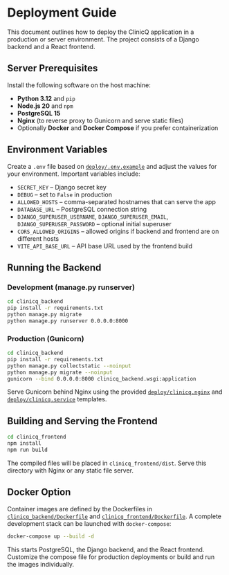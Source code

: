 # Deployment Guide

This document outlines how to deploy the ClinicQ application in a production or server environment. The project consists of a Django backend and a React frontend.

## Server Prerequisites

Install the following software on the host machine:

- **Python 3.12** and `pip`
- **Node.js 20** and `npm`
- **PostgreSQL 15**
- **Nginx** (to reverse proxy to Gunicorn and serve static files)
- Optionally **Docker** and **Docker Compose** if you prefer containerization

## Environment Variables

Create a `.env` file based on [`deploy/.env.example`](../deploy/.env.example) and adjust the values for your environment. Important variables include:

- `SECRET_KEY` – Django secret key
- `DEBUG` – set to `False` in production
- `ALLOWED_HOSTS` – comma-separated hostnames that can serve the app
- `DATABASE_URL` – PostgreSQL connection string
- `DJANGO_SUPERUSER_USERNAME`, `DJANGO_SUPERUSER_EMAIL`, `DJANGO_SUPERUSER_PASSWORD` – optional initial superuser
- `CORS_ALLOWED_ORIGINS` – allowed origins if backend and frontend are on different hosts
- `VITE_API_BASE_URL` – API base URL used by the frontend build

## Running the Backend

### Development (manage.py runserver)
```bash
cd clinicq_backend
pip install -r requirements.txt
python manage.py migrate
python manage.py runserver 0.0.0.0:8000
```

### Production (Gunicorn)
```bash
cd clinicq_backend
pip install -r requirements.txt
python manage.py collectstatic --noinput
python manage.py migrate --noinput
gunicorn --bind 0.0.0.0:8000 clinicq_backend.wsgi:application
```
Serve Gunicorn behind Nginx using the provided [`deploy/clinicq.nginx`](../deploy/clinicq.nginx) and [`deploy/clinicq.service`](../deploy/clinicq.service) templates.

## Building and Serving the Frontend

```bash
cd clinicq_frontend
npm install
npm run build
```
The compiled files will be placed in `clinicq_frontend/dist`. Serve this directory with Nginx or any static file server.

## Docker Option

Container images are defined by the Dockerfiles in [`clinicq_backend/Dockerfile`](../clinicq_backend/Dockerfile) and [`clinicq_frontend/Dockerfile`](../clinicq_frontend/Dockerfile). A complete development stack can be launched with `docker-compose`:

```bash
docker-compose up --build -d
```
This starts PostgreSQL, the Django backend, and the React frontend. Customize the compose file for production deployments or build and run the images individually.

